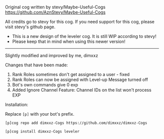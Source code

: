 Original cog written by stevy/Maybe-Useful-Cogs https://github.com/AznStevy/Maybe-Useful-Cogs

All credits go to stevy for this cog.
If you need support for this cog, please visit stevy's github page.

- This is a new design of the leveler cog. It is still WIP according to stevy!
- Please keep that in mind when using this newer version!

----------------------------------------------------------------------------------------------
Slightly modified and improved by me, dimxxz

Changes that have been made:
1. Rank Roles sometimes don't get assigned to a user  - fixed
2. Rank Roles can now be assigned with Level-up Message turned off
3. Bot's own commands give 0 exp
4. Added Ignore Channel Feature: Channel IDs on the list won't process EXP


Installation:

Replace `[p]` with your bot's prefix.
```
[p]cog repo add dimxxz-Cogs https://github.com/dimxxz/dimxxz-Cogs
```
```
[p]cog install dimxxz-Cogs leveler
```
